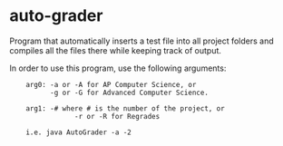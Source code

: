 auto-grader
===========
Program that automatically inserts a test file into all project folders and
compiles all the files there while keeping track of output.

In order to use this program, use the following arguments:

		arg0: -a or -A for AP Computer Science, or
		      -g or -G for Advanced Computer Science.

		arg1: -# where # is the number of the project, or
					-r or -R for Regrades
		
		i.e. java AutoGrader -a -2
